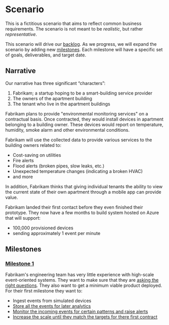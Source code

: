 # Scenario

This is a fictitious scenario that aims to reflect common business
requirements.
The scenario is not meant to be _realistic_, but rather _representative_.

This scenario will drive our [backlog][]. As we progress, we will expand the
scenario by adding new [milestones][]. Each milestone will have a specific set
of goals, deliverables, and target date.

## Narrative

Our narrative has three significant “characters”:
 1. Fabrikam; a startup hoping to be a smart-building service provider
 1. The owners of the apartment building
 1. The tenant who live in the apartment buildings

Fabrikam plans to provide "environmental monitoring services" on a contractual
basis. Once contracted, they would install devices in apartment belonging to a
building owner. These devices would report on temperature, humidity, smoke
alarm and other environmental conditions.

Fabrikam will use the collected data to provide various services to the
building owners related to:
- Cost-saving on utilities
- Fire alerts
- Flood alerts (broken pipes, slow leaks, etc.)
- Unexpected temperature changes (indicating a broken HVAC)
- and more

In addition, Fabrikam thinks that giving individual tenants the ability to view
the current state of their own apartment through a mobile app can provide value.

Fabrikam landed their first contact before they even finished their prototype.
They now have a few months to build system hosted on Azure that will support:
- 100,000 provisioned devices
- sending approximately 1 event per minute

## Milestones

### [Milestone 1](https://github.com/mspnp/iot-journey/milestones/Milestone%2001)

Fabrikam's engineering team has very little experience with high-scale
event-oriented systems. They want to make sure that they are [asking the right questions][orientation].
They also want to get a minimum viable product deployed.
For their first milestone they want to:
- Ingest events from simulated devices
- [Store all the events for later analytics][cold-storage]
- [Monitor the incoming events for certain patterns and raise alerts][hot-analysis]
- [Increase the scale until they match the targets for there first contract][increase-scale]

[orientation]: https://github.com/mspnp/iot-journey/issues/20
[hot-analysis]: https://github.com/mspnp/iot-journey/issues/39
[cold-storage]: https://github.com/mspnp/iot-journey/issues/26
[increase-scale]: https://github.com/mspnp/iot-journey/issues/30
[backlog]: https://github.com/mspnp/iot-journey/issues
[milestones]: https://github.com/mspnp/iot-journey/milestones
